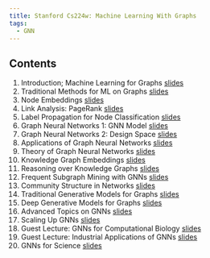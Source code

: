 ```yaml
---
title: Stanford Cs224w: Machine Learning With Graphs
tags:
  - GNN
---
```


## Contents
1. Introduction; Machine Learning for Graphs [slides](http://web.stanford.edu/class/cs224w/slides/01-intro.pdf)
2. Traditional Methods for ML on Graphs [slides](http://web.stanford.edu/class/cs224w/slides/02-tradition-ml.pdf)
3. Node Embeddings [slides](http://web.stanford.edu/class/cs224w/slides/03-nodeemb.pdf)
4. Link Analysis: PageRank [slides](http://web.stanford.edu/class/cs224w/slides/04-pagerank.pdf)
5. Label Propagation for Node Classification [slides](http://web.stanford.edu/class/cs224w/slides/05-message.pdf)
6. Graph Neural Networks 1: GNN Model [slides](http://web.stanford.edu/class/cs224w/slides/06-GNN1.pdf)
7. Graph Neural Networks 2: Design Space [slides](http://web.stanford.edu/class/cs224w/slides/07-GNN2.pdf)
8. Applications of Graph Neural Networks [slides](http://web.stanford.edu/class/cs224w/slides/08-GNN-application.pdf)
9. Theory of Graph Neural Networks [slides](http://web.stanford.edu/class/cs224w/slides/09-theory.pdf)
10. Knowledge Graph Embeddings [slides](http://web.stanford.edu/class/cs224w/slides/10-kg.pdf)	
11. Reasoning over Knowledge Graphs [slides](http://web.stanford.edu/class/cs224w/slides/11-reasoning.pdf)
12. Frequent Subgraph Mining with GNNs [slides](http://web.stanford.edu/class/cs224w/slides/12-motifs.pdf)
13. Community Structure in Networks [slides](http://web.stanford.edu/class/cs224w/slides/13-communities.pdf)
14. Traditional Generative Models for Graphs [slides](http://web.stanford.edu/class/cs224w/slides/14-traditional-generation.pdf)
15. Deep Generative Models for Graphs [slides](http://web.stanford.edu/class/cs224w/slides/15-deep-generation.pdf)	
16. Advanced Topics on GNNs [slides](http://web.stanford.edu/class/cs224w/slides/16-advanced.pdf)
17. Scaling Up GNNs [slides](http://web.stanford.edu/class/cs224w/slides/17-scalable.pdf)
18. Guest Lecture: GNNs for Computational Biology [slides](http://web.stanford.edu/class/cs224w/slides/marinka-zitnik-cs224w.pdf)
19. Guest Lecture: Industrial Applications of GNNs [slides](http://web.stanford.edu/class/cs224w/slides/alibaba-aligraph-stanford.pdf)
20. GNNs for Science [slides](http://web.stanford.edu/class/cs224w/slides/19-science.pdf)


